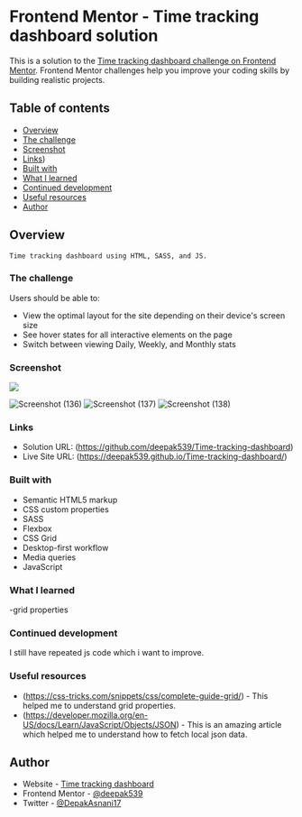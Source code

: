 # Frontend Mentor - Time tracking dashboard solution

This is a solution to the [Time tracking dashboard challenge on Frontend Mentor](https://www.frontendmentor.io/challenges/time-tracking-dashboard-UIQ7167Jw). Frontend Mentor challenges help you improve your coding skills by building realistic projects. 

## Table of contents

  - [Overview](#overview)
  - [The challenge](#the-challenge)
  - [Screenshot](#screenshot)
  - [Links](#links))
  - [Built with](#built-with)
  - [What I learned](#what-i-learned)
  - [Continued development](#continued-development)
  - [Useful resources](#useful-resources) 
  - [Author](#author)


## Overview

	Time tracking dashboard using HTML, SASS, and JS.

### The challenge

Users should be able to:

- View the optimal layout for the site depending on their device's screen size
- See hover states for all interactive elements on the page
- Switch between viewing Daily, Weekly, and Monthly stats

### Screenshot

![](./screenshot.jpg)

![Screenshot (136)](https://user-images.githubusercontent.com/52973411/135421414-74e0618b-378c-40d1-81da-728a3bd089ff.png)
![Screenshot (137)](https://user-images.githubusercontent.com/52973411/135421421-1c20c7aa-68ba-416d-ada3-2017061aa7c4.png)
![Screenshot (138)](https://user-images.githubusercontent.com/52973411/135421425-7120cc3d-fbea-4f22-b2d7-319190815c6d.png)


### Links

- Solution URL: (https://github.com/deepak539/Time-tracking-dashboard)
- Live Site URL: (https://deepak539.github.io/Time-tracking-dashboard/)


### Built with

- Semantic HTML5 markup
- CSS custom properties
- SASS
- Flexbox
- CSS Grid
- Desktop-first workflow
- Media queries
- JavaScript

### What I learned

-grid properties

### Continued development

 I still have repeated js code which i want to improve.

### Useful resources

- (https://css-tricks.com/snippets/css/complete-guide-grid/) - This helped me to understand grid properties.
- (https://developer.mozilla.org/en-US/docs/Learn/JavaScript/Objects/JSON) - This is an amazing article which helped me to understand how to fetch local json data. 

## Author

- Website - [Time tracking dashboard](https://deepak539.github.io/Time-tracking-dashboard/)
- Frontend Mentor - [@deepak539](https://www.frontendmentor.io/profile/deepak539)
- Twitter - [@DepakAsnani17](https://twitter.com/DeepakAsnani17)
